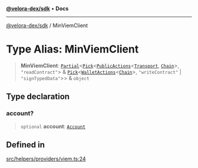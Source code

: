 [**@velora-dex/sdk**](../README.md) • **Docs**

***

[@velora-dex/sdk](../globals.md) / MinViemClient

# Type Alias: MinViemClient

> **MinViemClient**: [`Partial`](../-internal-/type-aliases/Partial.md)\<[`Pick`](../-internal-/type-aliases/Pick.md)\<[`PublicActions`](../-internal-/type-aliases/PublicActions.md)\<[`Transport`](../-internal-/type-aliases/Transport.md), [`Chain`](../-internal-/type-aliases/Chain.md)\>, `"readContract"`\> & [`Pick`](../-internal-/type-aliases/Pick.md)\<[`WalletActions`](../-internal-/type-aliases/WalletActions.md)\<[`Chain`](../-internal-/type-aliases/Chain.md)\>, `"writeContract"` \| `"signTypedData"`\>\> & `object`

## Type declaration

### account?

> `optional` **account**: [`Account`](../-internal-/type-aliases/Account.md)

## Defined in

[src/helpers/providers/viem.ts:24](https://github.com/VeloraDEX/sdk/blob/master/src/helpers/providers/viem.ts#L24)
